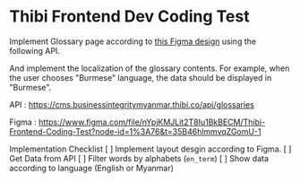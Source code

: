 # Thibi Frontend Dev Coding Test

Implement Glossary page according to [this Figma design](https://www.figma.com/file/nYpjKMJLit2T8Iu1BkBECM/Thibi-Frontend-Coding-Test?node-id=1%3A76&t=35B46hlmmvqZGomU-1) using the following API.

And implement the localization of the glossary contents. For example, when the user chooses "Burmese" language, the data should  be displayed in "Burmese".

API : https://cms.businessintegritymyanmar.thibi.co/api/glossaries

Figma : 
https://www.figma.com/file/nYpjKMJLit2T8Iu1BkBECM/Thibi-Frontend-Coding-Test?node-id=1%3A76&t=35B46hlmmvqZGomU-1 


Implementation Checklist 
[ ] Implement layout desgin according to Figma.
[ ] Get Data from API
[ ] Filter words by alphabets (`en_term`)
[ ] Show data according to language (English or Myanmar) 
